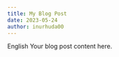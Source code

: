 ```yaml
---
title: My Blog Post
date: 2023-05-24
author: inurhuda00
---
```


English Your blog post content here.
